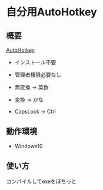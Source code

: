 # 自分用AutoHotkey

## 概要

[AutoHotkey](https://autohotkey.com/docs/AutoHotkey.htm)

* インストール不要
* 管理者権限必要なし

* 無変換   -> 英数
* 変換     -> かな
* CapsLock -> Ctrl

## 動作環境

* Windows10

## 使い方
コンパイルしてexeをぽちっと
